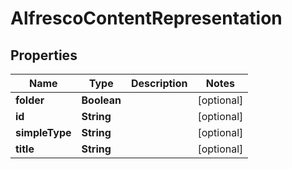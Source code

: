 # AlfrescoContentRepresentation

## Properties
Name | Type | Description | Notes
------------ | ------------- | ------------- | -------------
**folder** | **Boolean** |  |  [optional]
**id** | **String** |  |  [optional]
**simpleType** | **String** |  |  [optional]
**title** | **String** |  |  [optional]
